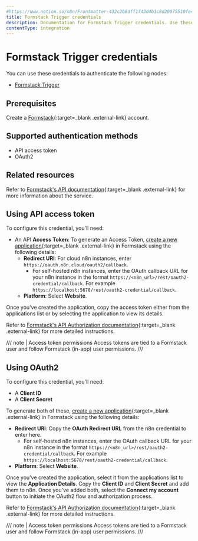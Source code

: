 ```yaml
---
#https://www.notion.so/n8n/Frontmatter-432c2b8dff1f43d4b1c8d20075510fe4
title: Formstack Trigger credentials
description: Documentation for Formstack Trigger credentials. Use these credentials to authenticate Formstack Trigger in n8n, a workflow automation platform.
contentType: integration
---
```


# Formstack Trigger credentials

You can use these credentials to authenticate the following nodes:

- [Formstack Trigger](/integrations/builtin/trigger-nodes/n8n-nodes-base.formstacktrigger/)

## Prerequisites

Create a [Formstack](https://www.formstack.com/){:target=_blank .external-link} account.

## Supported authentication methods

- API access token
- OAuth2

## Related resources

Refer to [Formstack's API documentation](https://developers.formstack.com/reference/api-overview){:target=_blank .external-link} for more information about the service.

## Using API access token

To configure this credential, you'll need:

- An API **Access Token**: To generate an Access Token, [create a new application](https://www.formstack.com/admin/apiKey/main){:target=_blank .external-link} in Formstack using the following details:
    * **Redirect URI**: For cloud n8n instances, enter `https://oauth.n8n.cloud/oauth2/callback`.
        - For self-hosted n8n instances, enter the OAuth callback URL for your n8n instance in the format `https://<n8n_url>/rest/oauth2-credential/callback`. For example `https://localhost:5678/rest/oauth2-credential/callback`.
    * **Platform**: Select **Website**.

Once you've created the application, copy the access token either from the applications list or by selecting the application to view its details.

Refer to [Formstack's API Authorization documentation](https://developers.formstack.com/reference/api-overview#obtaining-an-api-key-oauth2-access-token){:target=_blank .external-link} for more detailed instructions.

/// note | Access token permissions
Access tokens are tied to a Formstack user and follow Formstack (in-app) user permissions.
///

## Using OAuth2

To configure this credential, you'll need:

- A **Client ID**
- A **Client Secret**

To generate both of these, [create a new application](https://www.formstack.com/admin/apiKey/main){:target=_blank .external-link} in Formstack using the following details:

- **Redirect URI**: Copy the **OAuth Redirect URL** from the n8n credential to enter here.
    - For self-hosted n8n instances, enter the OAuth callback URL for your n8n instance in the format `https://<n8n_url>/rest/oauth2-credential/callback`. For example `https://localhost:5678/rest/oauth2-credential/callback`.
- **Platform**: Select **Website**.

Once you've created the application, select it from the applications list to view the **Application Details**. Copy the **Client ID** and **Client Secret** and add them to n8n. Once you've added both, select the **Connect my account** button to initiate the OAuth2 flow and authorization process.

Refer to [Formstack's API Authorization documentation](https://developers.formstack.com/reference/api-overview#obtaining-an-api-key-oauth2-access-token){:target=_blank .external-link} for more detailed instructions.

/// note | Access token permissions
Access tokens are tied to a Formstack user and follow Formstack (in-app) user permissions.
///


